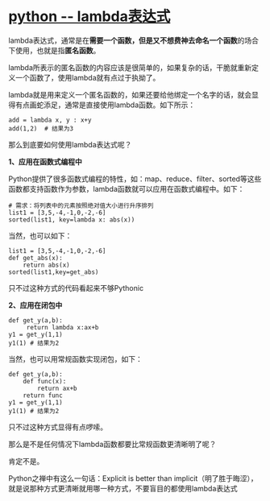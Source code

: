 
# [python -- lambda表达式](https://www.cnblogs.com/hf8051/p/8085424.html)

lambda表达式，通常是在**需要一个函数，但是又不想费神去命名一个函数**的场合下使用，也就是指**匿名函数**。

lambda所表示的匿名函数的内容应该是很简单的，如果复杂的话，干脆就重新定义一个函数了，使用lambda就有点过于执拗了。

lambda就是用来定义一个匿名函数的，如果还要给他绑定一个名字的话，就会显得有点画蛇添足，通常是直接使用lambda函数。如下所示：

```python3
add = lambda x, y : x+y
add(1,2)  # 结果为3

```

那么到底要如何使用lambda表达式呢？

**1、应用在函数式编程中**

Python提供了很多函数式编程的特性，如：map、reduce、filter、sorted等这些函数都支持函数作为参数，lambda函数就可以应用在函数式编程中。如下：

```python3
# 需求：将列表中的元素按照绝对值大小进行升序排列
list1 = [3,5,-4,-1,0,-2,-6]
sorted(list1, key=lambda x: abs(x))

```

当然，也可以如下：

```python3
list1 = [3,5,-4,-1,0,-2,-6]
def get_abs(x):
    return abs(x)
sorted(list1,key=get_abs)

```

只不过这种方式的代码看起来不够Pythonic

**2、应用在闭包中**

```python3
def get_y(a,b):
     return lambda x:ax+b
y1 = get_y(1,1)
y1(1) # 结果为2

```

当然，也可以用常规函数实现闭包，如下：

```python3
def get_y(a,b):
    def func(x):
        return ax+b
    return func
y1 = get_y(1,1)
y1(1) # 结果为2

```

只不过这种方式显得有点啰嗦。

那么是不是任何情况下lambda函数都要比常规函数更清晰明了呢？

肯定不是。

Python之禅中有这么一句话：Explicit is better than implicit（明了胜于晦涩），就是说那种方式更清晰就用哪一种方式，不要盲目的都使用lambda表达式